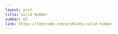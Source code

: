 ```yaml
---
layout: post
title: Valid Number
number: 65
link: https://leetcode.com/problems/valid-number
---
```

